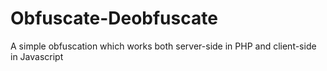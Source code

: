 # Obfuscate-Deobfuscate
A simple obfuscation which works both server-side in PHP and client-side in Javascript
